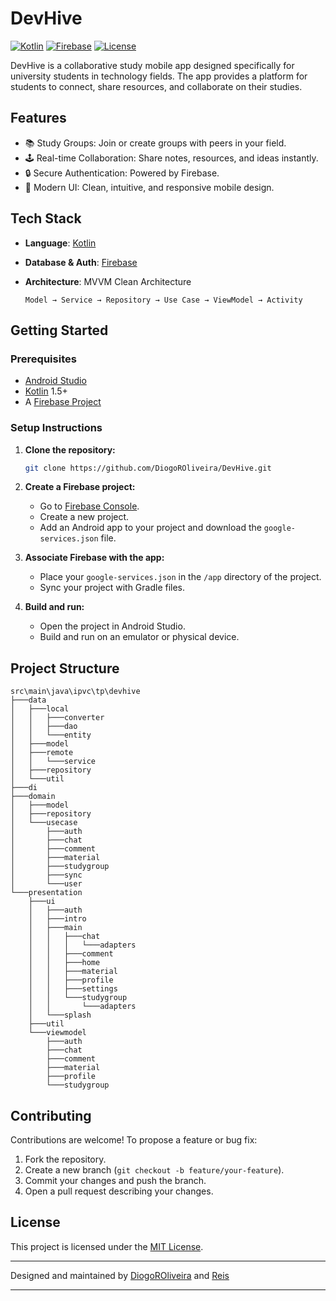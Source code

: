 # DevHive

[![Kotlin](https://img.shields.io/badge/language-Kotlin-blueviolet?logo=kotlin&logoColor=white)](https://kotlinlang.org/)
[![Firebase](https://img.shields.io/badge/database-Firebase-ffca28?logo=firebase&logoColor=white)](https://firebase.google.com/)
[![License](https://img.shields.io/github/license/DiogoROliveira/DevHive)](LICENSE)

DevHive is a collaborative study mobile app designed specifically for university students in technology fields. The app provides a platform for students to connect, share resources, and collaborate on their studies.

## Features

- 📚 Study Groups: Join or create groups with peers in your field.
- 🕹️ Real-time Collaboration: Share notes, resources, and ideas instantly.
- 🔒 Secure Authentication: Powered by Firebase.
- 📱 Modern UI: Clean, intuitive, and responsive mobile design.

## Tech Stack

- **Language**: [Kotlin](https://kotlinlang.org/)
- **Database & Auth**: [Firebase](https://firebase.google.com/)
- **Architecture**: MVVM Clean Architecture

  ```
  Model → Service → Repository → Use Case → ViewModel → Activity
  ```

## Getting Started

### Prerequisites

- [Android Studio](https://developer.android.com/studio)
- [Kotlin](https://kotlinlang.org/) 1.5+
- A [Firebase Project](https://console.firebase.google.com/)

### Setup Instructions

1. **Clone the repository:**
   ```bash
   git clone https://github.com/DiogoROliveira/DevHive.git
   ```

2. **Create a Firebase project:**
   - Go to [Firebase Console](https://console.firebase.google.com/).
   - Create a new project.
   - Add an Android app to your project and download the `google-services.json` file.

3. **Associate Firebase with the app:**
   - Place your `google-services.json` in the `/app` directory of the project.
   - Sync your project with Gradle files.

4. **Build and run:**
   - Open the project in Android Studio.
   - Build and run on an emulator or physical device.

## Project Structure

```
src\main\java\ipvc\tp\devhive
├───data
│   ├───local
│   │   ├───converter
│   │   ├───dao
│   │   └───entity
│   ├───model
│   ├───remote
│   │   └───service
│   ├───repository
│   └───util
├───di
├───domain
│   ├───model
│   ├───repository
│   └───usecase
│       ├───auth
│       ├───chat
│       ├───comment
│       ├───material
│       ├───studygroup
│       ├───sync
│       └───user
└───presentation
    ├───ui
    │   ├───auth
    │   ├───intro
    │   ├───main
    │   │   ├───chat
    │   │   │   └───adapters
    │   │   ├───comment
    │   │   ├───home
    │   │   ├───material
    │   │   ├───profile
    │   │   ├───settings
    │   │   └───studygroup
    │   │       └───adapters
    │   └───splash
    ├───util
    └───viewmodel
        ├───auth
        ├───chat
        ├───comment
        ├───material
        ├───profile
        └───studygroup
```

## Contributing

Contributions are welcome! To propose a feature or bug fix:
1. Fork the repository.
2. Create a new branch (`git checkout -b feature/your-feature`).
3. Commit your changes and push the branch.
4. Open a pull request describing your changes.

## License

This project is licensed under the [MIT License](LICENSE).

---

Designed and maintained by [DiogoROliveira](https://github.com/DiogoROliveira) and [Reis](https://github.com/reis999)  

---
